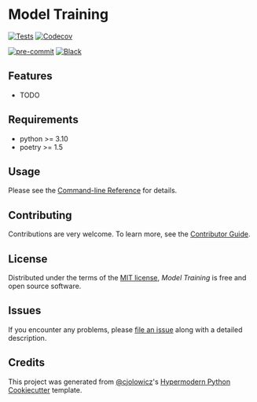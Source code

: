 # Model Training

[![Tests](https://github.com/remla23-team18/model-training/actions/workflows/tests.yml/badge.svg?branch=main)](https://github.com/remla23-team18/model-training/actions/workflows/tests.yml)
[![Codecov](https://codecov.io/gh/remla23-team18/model-training/branch/main/graph/badge.svg)][codecov]

[![pre-commit](https://img.shields.io/badge/pre--commit-enabled-brightgreen?logo=pre-commit&logoColor=white)][pre-commit]
[![Black](https://img.shields.io/badge/code%20style-black-000000.svg)][black]

[codecov]: https://app.codecov.io/gh/remla23-team18/model-training
[pre-commit]: https://github.com/pre-commit/pre-commit
[black]: https://github.com/psf/black

## Features

- TODO

## Requirements

- python >= 3.10
- poetry >= 1.5

## Usage

Please see the [Command-line Reference] for details.

## Contributing

Contributions are very welcome.
To learn more, see the [Contributor Guide].

## License

Distributed under the terms of the [MIT license][license],
_Model Training_ is free and open source software.

## Issues

If you encounter any problems,
please [file an issue] along with a detailed description.

## Credits

This project was generated from [@cjolowicz]'s [Hypermodern Python Cookiecutter] template.

[@cjolowicz]: https://github.com/cjolowicz
[pypi]: https://pypi.org/
[hypermodern python cookiecutter]: https://github.com/cjolowicz/cookiecutter-hypermodern-python
[file an issue]: https://github.com/remla23-team18/model-training/issues
[pip]: https://pip.pypa.io/

<!-- github-only -->

[license]: https://github.com/remla23-team18/model-training/blob/main/LICENSE
[contributor guide]: https://github.com/remla23-team18/model-training/blob/main/CONTRIBUTING.md
[command-line reference]: https://model-training.readthedocs.io/en/latest/usage.html
